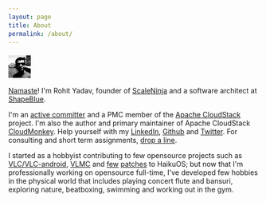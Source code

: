 ```yaml
---
layout: page
title: About
permalink: /about/
---
```


<img src="/assets/avatar.jpg" class="pull-left" style="margin-top: 5px; margin-right:10px"/>

[Namaste](http://en.wikipedia.org/wiki/Namaste)! I'm Rohit Yadav, founder of
[ScaleNinja](http://www.scaleninja.com) and a software architect at
[ShapeBlue](http://shapeblue.com).

I'm an [active
committer](https://github.com/apache/cloudstack/graphs/contributors) and a PMC
member of the [Apache CloudStack](http://cloudstack.apache.org) project.  I'm
also the author and primary maintainer of Apache CloudStack
[CloudMonkey](http://github.com/apache/cloudstack-cloudmonkey). Help yourself
with my [LinkedIn](https://linkedin.com/in/bhaisaab),
[Github](https://github.com/bhaisaab) and
[Twitter](https://twitter.com/_bhaisaab). For consulting and short term
assignments, [drop a line](mailto:rohit@scaleninja.com).

I started as a hobbyist contributing to few opensource projects such as
[VLC/VLC-android](http://git.videolan.org/?p=vlc-ports/android.git;a=search;h=HEAD;s=Rohit+Yadav;st=author),
[VLMC](http://trac.videolan.org/vlmc) and
[few](http://cgit.haiku-os.org/haiku/commit/?id=hrev39379)
[patches](http://cgit.haiku-os.org/haiku/commit/?id=hrev39378) to HaikuOS; but
now that I'm professionally working on opensource full-time, I've developed few
hobbies in the physical world that includes playing concert flute and bansuri,
exploring nature, beatboxing, swimming and working out in the gym.
